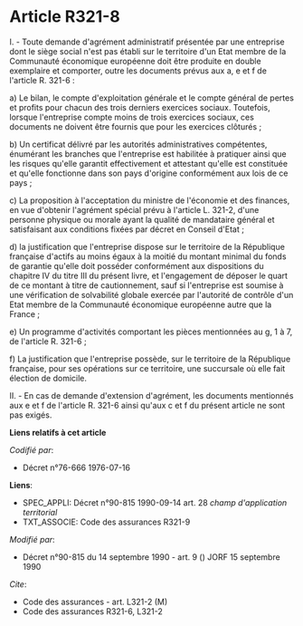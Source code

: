 # Article R321-8

I. - Toute demande d'agrément administratif présentée par une entreprise dont le siège social n'est pas établi sur le
territoire d'un Etat membre de la Communauté économique européenne doit être produite en double exemplaire et comporter,
outre les documents prévus aux a, e et f de l'article R. 321-6 :

a) Le bilan, le compte d'exploitation générale et le compte général de pertes et profits pour chacun des trois derniers
exercices sociaux. Toutefois, lorsque l'entreprise compte moins de trois exercices sociaux, ces documents ne doivent être
fournis que pour les exercices clôturés ;

b) Un certificat délivré par les autorités administratives compétentes, énumérant les branches que l'entreprise est habilitée
à pratiquer ainsi que les risques qu'elle garantit effectivement et attestant qu'elle est constituée et qu'elle fonctionne
dans son pays d'origine conformément aux lois de ce pays ;

c) La proposition à l'acceptation du ministre de l'économie et des finances, en vue d'obtenir l'agrément spécial prévu à
l'article L. 321-2, d'une personne physique ou morale ayant la qualité de mandataire général et satisfaisant aux conditions
fixées par décret en Conseil d'Etat ;

d) la justification que l'entreprise dispose sur le territoire de la République française d'actifs au moins égaux à la moitié
du montant minimal du fonds de garantie qu'elle doit posséder conformément aux dispositions du chapitre IV du titre III du
présent livre, et l'engagement de déposer le quart de ce montant à titre de cautionnement, sauf si l'entreprise est soumise à
une vérification de solvabilité globale exercée par l'autorité de contrôle d'un Etat membre de la Communauté économique
européenne autre que la France ;

e) Un programme d'activités comportant les pièces mentionnées au g, 1 à 7, de l'article R. 321-6 ;

f) La justification que l'entreprise possède, sur le territoire de la République française, pour ses opérations sur ce
territoire, une succursale où elle fait élection de domicile.

II. - En cas de demande d'extension d'agrément, les documents mentionnés aux e et f de l'article R. 321-6 ainsi qu'aux c et f
du présent article ne sont pas exigés.

**Liens relatifs à cet article**

_Codifié par_:

  - Décret n°76-666 1976-07-16

**Liens**:

  - SPEC_APPLI: Décret n°90-815 1990-09-14 art. 28 *champ d'application territorial*
  - TXT_ASSOCIE: Code des assurances R321-9

_Modifié par_:

  - Décret n°90-815 du 14 septembre 1990 - art. 9 () JORF 15 septembre 1990

_Cite_:

  - Code des assurances - art. L321-2 (M)
  - Code des assurances R321-6, L321-2
